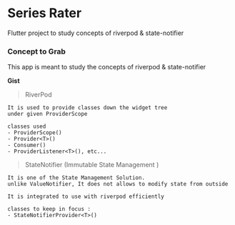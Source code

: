 # Series Rater

Flutter project to study concepts of riverpod & state-notifier

### Concept to Grab

This app is meant to study the concepts of riverpod & state-notifier

**Gist**

> RiverPod  

    It is used to provide classes down the widget tree
    under given ProviderScope

    classes used
    - ProviderScope()
    - Provider<T>()
    - Consumer()
    - ProviderListener<T>(), etc...

> StateNotifier (Immutable State Management )

    It is one of the State Management Solution.
    unlike ValueNotifier, It does not allows to modify state from outside

    It is integrated to use with riverpod efficiently

    classes to keep in focus :
    - StateNotifierProvider<T>()